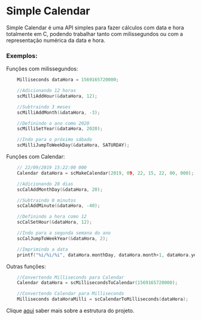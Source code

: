 # Simple Calendar
Simple Calendar é uma API simples para fazer cálculos com data e hora totalmente em C, podendo trabalhar tanto com milissegundos ou com a representação numérica da data e hora.

### Exemplos:

Funções com milissegundos:
```C
    Milliseconds dataHora = 1569165720000;

    //Adicionando 12 horas
    scMilliAddHour(&dataHora, 12);

    //Subtraindo 3 meses
    scMilliAddMonth(&dataHora, -3);

    //Definindo o ano como 2020
    scMilliSetYear(&dataHora, 2020);

    //Indo para o próximo sábado
	scMilliJumpToWeekDay(&dataHora, SATURDAY);
```

Funções com Calendar:
```C
    // 22/09/2019 15:22:00 000
    Calendar dataHora = scMakeCalendar(2019, 09, 22, 15, 22, 00, 000);

    //Adicionando 20 dias
    scCalAddMonthDay(&dataHora, 20);

    //Subtraindo 0 minutos
    scCalAddMinute(&dataHora, -40);

    //Definindo a hora como 12
    scCalSetHour(&dataHora, 12);

    //Indo para a segunda semana do ano
	scCalJumpToWeekYear(&dataHora, 2);

    //Imprimindo a data
    printf("%i/%i/%i", dataHora.monthDay, dataHora.month+1, dataHora.year)
```

Outras funções:

```C
    //Convertendo Milliseconds para Calendar
    Calendar dataHora = scMillisecondsToCalendar(1569165720000);

    //Convertendo Calendar para Milliseconds
    Milliseconds dataHoraMilli = scCalendarToMilliseconds(dataHora);
```

Clique [aqui](structure.md) saber mais sobre a estrutura do projeto.